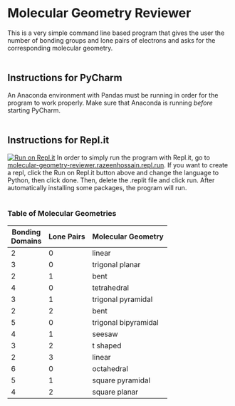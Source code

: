 # Molecular Geometry Reviewer

This is a very simple command line based program that gives the user the number of bonding groups and lone pairs of electrons and asks for the corresponding molecular geometry.
<br><br>
## Instructions for PyCharm
An Anaconda environment with Pandas must be running in order for the program to work properly. Make sure that Anaconda is running _before_ starting PyCharm.
<br><br>
## Instructions for Repl.it
[![Run on Repl.it](https://repl.it/badge/github/RazeenHossain/Molecular-Geometry-Reviewer)](https://repl.it/github/RazeenHossain/Molecular-Geometry-Reviewer)
In order to simply run the program with Repl.it, go to [molecular-geometry-reviewer.razeenhossain.repl.run](https://molecular-geometry-reviewer.razeenhossain.repl.run/). If you want to create a repl, click the Run on Repl.it button above and change the language to Python, then click done. Then, delete the .replit file and click run. After automatically installing some packages, the program will run.
<br><br>
### Table of Molecular Geometries
| Bonding <br> Domains | Lone Pairs | Molecular Geometry |
|-|-|-|
| 2 | 0 | linear |
| 3 | 0 | trigonal planar |
| 2 | 1 | bent |
| 4 | 0 | tetrahedral |
| 3 | 1 | trigonal pyramidal |
| 2 | 2 | bent |
| 5 | 0 | trigonal bipyramidal |
| 4 | 1 | seesaw |
| 3 | 2 | t shaped |
| 2 | 3 | linear |
| 6 | 0 | octahedral |
| 5 | 1 | square pyramidal |
| 4 | 2 | square planar |
